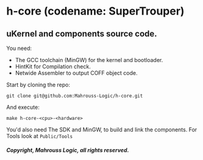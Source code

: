 # h-core (codename: SuperTrouper)

## uKernel and components source code.

You need:

- The GCC toolchain (MinGW) for the kernel and bootloader.
- HintKit for Compilation check.
- Netwide Assembler to output COFF object code.

Start by cloning the repo:

```
git clone git@github.com:Mahrouss-Logic/h-core.git
```

And execute:

```
make h-core-<cpu>-<hardware>
```

You'd also need The SDK and MinGW, to build and link the components. For Tools look at `Public/Tools`

##### Copyright, Mahrouss Logic, all rights reserved.
